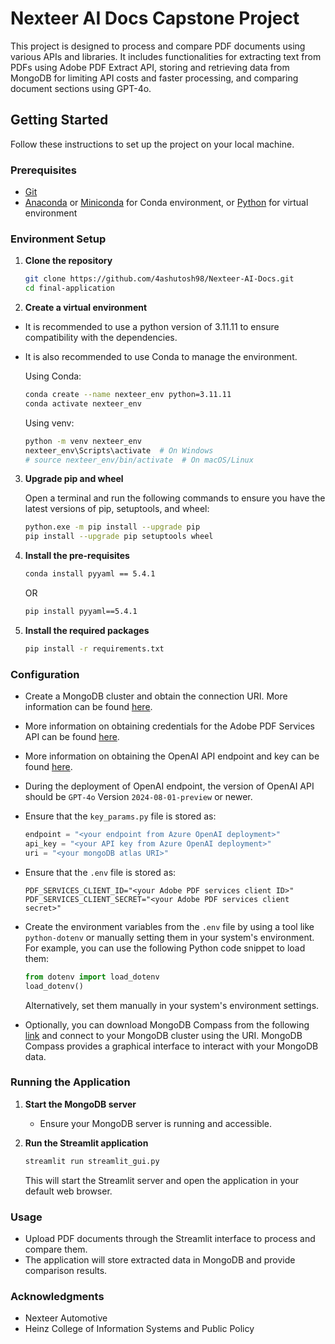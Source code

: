 # Nexteer AI Docs Capstone Project

This project is designed to process and compare PDF documents using various APIs and libraries. It includes functionalities for extracting text from PDFs using Adobe PDF Extract API, storing and retrieving data from MongoDB for limiting API costs and faster processing, and comparing document sections using GPT-4o.

## Getting Started

Follow these instructions to set up the project on your local machine.

### Prerequisites

- [Git](https://git-scm.com/)
- [Anaconda](https://www.anaconda.com/products/distribution) or [Miniconda](https://docs.conda.io/en/latest/miniconda.html) for Conda environment, or [Python](https://www.python.org/downloads/) for virtual environment

### Environment Setup

1. **Clone the repository**

   ```bash
   git clone https://github.com/4ashutosh98/Nexteer-AI-Docs.git
   cd final-application
   ```

2. **Create a virtual environment**

- It is recommended to use a python version of 3.11.11 to ensure compatibility with the dependencies.
- It is also recommended to use Conda to manage the environment.

   Using Conda:
   ```bash
   conda create --name nexteer_env python=3.11.11
   conda activate nexteer_env
   ```

   Using venv:
   ```bash
   python -m venv nexteer_env
   nexteer_env\Scripts\activate  # On Windows
   # source nexteer_env/bin/activate  # On macOS/Linux
   ```

3. **Upgrade pip and wheel**

   Open a terminal and run the following commands to ensure you have the latest versions of pip, setuptools, and wheel:

   ```bash
   python.exe -m pip install --upgrade pip
   pip install --upgrade pip setuptools wheel
   ```

4. **Install the pre-requisites**

   ```bash
   conda install pyyaml == 5.4.1
   ```
   OR

   ```bash
   pip install pyyaml==5.4.1
   ```

5. **Install the required packages**

   ```bash
   pip install -r requirements.txt
   ```

### Configuration

- Create a MongoDB cluster and obtain the connection URI. More information can be found [here](https://www.mongodb.com/docs/guides/).
- More information on obtaining credentials for the Adobe PDF Services API can be found [here](https://developer.adobe.com/document-services/docs/overview/pdf-extract-api/gettingstarted/).
- More information on obtaining the OpenAI API endpoint and key can be found [here](https://learn.microsoft.com/en-us/azure/ai-services/openai/how-to/create-resource?pivots=web-portal#deploy-a-model).
- During the deployment of OpenAI endpoint, the version of OpenAI API should be `GPT-4o` Version `2024-08-01-preview` or newer.
- Ensure that the `key_params.py` file is stored as:

  ```python
  endpoint = "<your endpoint from Azure OpenAI deployment>"
  api_key = "<your API key from Azure OpenAI deployment>"
  uri = "<your mongoDB atlas URI>"
  ```

- Ensure that the `.env` file is stored as:

  ```plaintext
  PDF_SERVICES_CLIENT_ID="<your Adobe PDF services client ID>"
  PDF_SERVICES_CLIENT_SECRET="<your Adobe PDF services client secret>"
  ```

- Create the environment variables from the `.env` file by using a tool like `python-dotenv` or manually setting them in your system's environment. For example, you can use the following Python code snippet to load them:

  ```python
  from dotenv import load_dotenv
  load_dotenv()
  ```

  Alternatively, set them manually in your system's environment settings.

- Optionally, you can download MongoDB Compass from the following [link](https://www.mongodb.com/products/tools/compass) and connect to your MongoDB cluster using the URI. MongoDB Compass provides a graphical interface to interact with your MongoDB data.

### Running the Application

1. **Start the MongoDB server**
   - Ensure your MongoDB server is running and accessible.

2. **Run the Streamlit application**

   ```bash
   streamlit run streamlit_gui.py
   ```

   This will start the Streamlit server and open the application in your default web browser.

### Usage

- Upload PDF documents through the Streamlit interface to process and compare them.
- The application will store extracted data in MongoDB and provide comparison results.


### Acknowledgments

- Nexteer Automotive
- Heinz College of Information Systems and Public Policy
